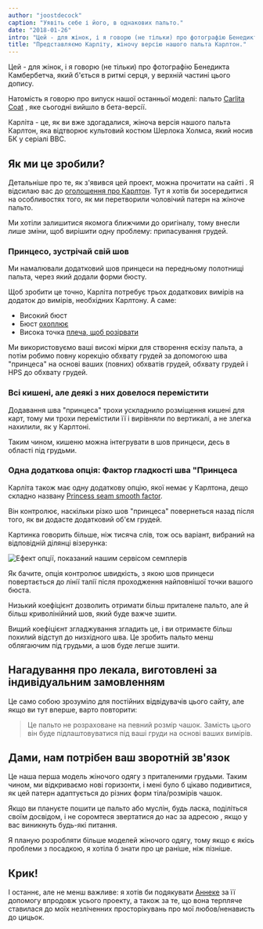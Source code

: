 ```yaml
---
author: "joostdecock"
caption: "Уявіть себе і його, в однакових пальто."
date: "2018-01-26"
intro: "Цей - для жінок, і я говорю (не тільки) про фотографію Бенедикта Камбербетча, який б'ється в ритмі серця, у верхній частині цього допису."
title: "Представляємо Карліту, жіночу версію нашого пальта Карлтон."
---
```


Цей - для жінок, і я говорю (не тільки) про фотографію Бенедикта Камбербетча, який б'ється в ритмі серця, у верхній частині цього допису.

Натомість я говорю про випуск нашої останньої моделі: пальто [Carlita Coat](/patterns/carlita) , яке сьогодні вийшло в бета-версії.

Карліта - це, як ви вже здогадалися, жіноча версія нашого пальта Карлтон, яка відтворює культовий костюм Шерлока Холмса, який носив БК у серіалі BBC.

## Як ми це зробили?

Детальніше про те, як з'явився цей проект, можна прочитати на сайті . Я відсилаю вас до [оголошення про Карлтон](/blog/announcing-carlton-and-bent/). Тут я хотів би зосередитися на особливостях того, як ми перетворили чоловічий патерн на жіноче пальто.

Ми хотіли залишитися якомога ближчими до оригіналу, тому внесли лише зміни, щоб вирішити одну проблему: припасування грудей.

### Принцесо, зустрічай свій шов

Ми намалювали додатковий шов принцеси на передньому полотнищі пальта, через який додали форми бюсту.

Щоб зробити це точно, Карліта потребує трьох додаткових вимірів на додаток до вимірів, необхідних Карлтону. А саме:

 - Високий бюст [](/docs/measurements/#highBust)
 - Бюст [охоплює](/docs/measurements/#bustSpan)
 - Висока точка [плеча, щоб розірвати](/docs/measurements/#highPointShoulderToBust)

Ми використовуємо ваші високі мірки для створення ескізу пальта, а потім робимо повну корекцію обхвату грудей за допомогою шва "принцеса" на основі ваших (повних) обхватів грудей, обхвату грудей і HPS до обхвату грудей.

### Всі кишені, але деякі з них довелося перемістити

Додавання шва "принцеса" трохи ускладнило розміщення кишені для карт, тому ми трохи перемістили її і вирівняли по вертикалі, а не злегка нахилили, як у Карлтоні.

Таким чином, кишеню можна інтегрувати в шов принцеси, десь в області під грудьми.

### Одна додаткова опція: Фактор гладкості шва "Принцеса

Карліта також має одну додаткову опцію, якої немає у Карлтона, дещо складно названу [Princess seam smooth factor](/docs/patterns/carlita/options#princessSeamSmoothFactor).

Він контролює, наскільки різко шов "принцеса" повернеться назад після того, як ви додасте додатковий об'єм грудей.

Картинка говорить більше, ніж тисяча слів, тож ось варіант, вибраний на відповідній ділянці візерунка:

![Ефект опції, показаний нашим сервісом семплерів](https://posts.freesewing.org/uploads/smooth_e8f395dd4a.png)

Як бачите, опція контролює швидкість, з якою шов принцеси повертається до лінії талії після проходження найповнішої точки вашого бюста.

Низький коефіцієнт дозволить отримати більш приталене пальто, але й більш криволінійний шов, який буде важче зшити.

Вищий коефіцієнт згладжування згладить це, і ви отримаєте більш похилий відступ до низхідного шва. Це зробить пальто менш облягаючим під грудьми, а шов буде легше зшити.

## Нагадування про лекала, виготовлені за індивідуальним замовленням

Це само собою зрозуміло для постійних відвідувачів цього сайту, але якщо ви тут вперше, варто повторити:

> Це пальто не розраховане на певний розмір чашок. Замість цього він буде підлаштовуватися під ваші груди на основі ваших вимірів.

## Дами, нам потрібен ваш зворотній зв'язок

Це наша перша модель жіночого одягу з приталеними грудьми. Таким чином, ми відкриваємо нові горизонти, і мені було б цікаво подивитися, як цей патерн адаптується до різних форм тіла/розмірів чашок.

Якщо ви плануєте пошити це пальто або муслін, будь ласка, поділіться своїм досвідом, і не соромтеся звертатися до нас за адресою , якщо у вас виникнуть будь-які питання.


Я планую розробляти більше моделей жіночого одягу, тому якщо є якісь проблеми з посадкою, я хотіла б знати про це раніше, ніж пізніше.

## Крик!

І останнє, але не менш важливе: я хотів би подякувати [Аннеке](http://www.annekecaramin.com/) за її допомогу впродовж усього проекту, а також за те, що вона терпляче ставилася до моїх незліченних просторікувань про мої любов/ненависть до цицьок.


